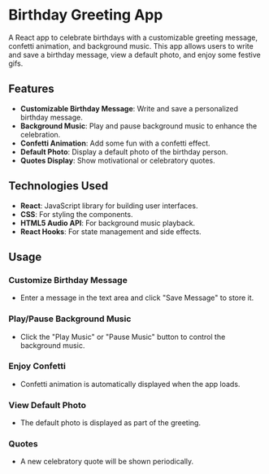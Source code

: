 # Birthday Greeting App

A React app to celebrate birthdays with a customizable greeting message, confetti animation, and background music. This app allows users to write and save a birthday message, view a default photo, and enjoy some festive gifs.

## Features

- **Customizable Birthday Message**: Write and save a personalized birthday message.
- **Background Music**: Play and pause background music to enhance the celebration.
- **Confetti Animation**: Add some fun with a confetti effect.
- **Default Photo**: Display a default photo of the birthday person.
- **Quotes Display**: Show motivational or celebratory quotes.

## Technologies Used

- **React**: JavaScript library for building user interfaces.
- **CSS**: For styling the components.
- **HTML5 Audio API**: For background music playback.
- **React Hooks**: For state management and side effects.

## Usage

### Customize Birthday Message

- Enter a message in the text area and click "Save Message" to store it.

### Play/Pause Background Music

- Click the "Play Music" or "Pause Music" button to control the background music.

### Enjoy Confetti

- Confetti animation is automatically displayed when the app loads.

### View Default Photo

- The default photo is displayed as part of the greeting.

### Quotes

- A new celebratory quote will be shown periodically.
